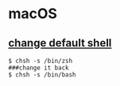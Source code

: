 # macOS

## [change default shell](https://www.howtogeek.com/444596/how-to-change-the-default-shell-to-bash-in-macos-catalina/)

```
$ chsh -s /bin/zsh
###change it back
$ chsh -s /bin/bash
```
